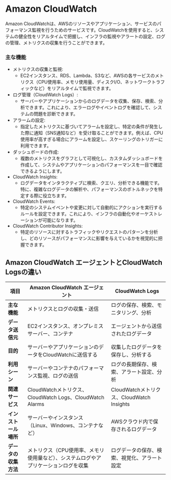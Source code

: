 # Amazon CloudWatch

Amazon CloudWatchは、AWSのリソースやアプリケーション、サービスのパフォーマンス監視を行うためのサービスです。CloudWatchを使用すると、システムの健全性をリアルタイムで把握し、インフラの監視やアラートの設定、ログの管理、メトリクスの収集を行うことができます。

### 主な機能
- メトリクスの収集と監視:
  - EC2インスタンス、RDS、Lambda、S3など、AWSの各サービスのメトリクス（CPU使用率、メモリ使用量、ディスクI/O、ネットワークトラフィックなど）をリアルタイムで監視できます。
- ログ管理（CloudWatch Logs）:
  - サーバーやアプリケーションからのログデータを収集、保存、検索、分析できます。これにより、エラーログやイベントログを確認して、システムの問題を診断できます。
- アラームの設定:
  - 指定したメトリクスに基づいてアラームを設定し、特定の条件が発生した際に通知（SNS通知など）を受け取ることができます。例えば、CPU使用率が高すぎる場合にアラームを設定し、スケーリングのトリガーに利用できます。
- ダッシュボードの作成:
  - 複数のメトリクスをグラフとして可視化し、カスタムダッシュボードを作成して、システムやアプリケーションのパフォーマンスを一目で確認できるようにします。
- CloudWatch Insights:
  - ログデータをインタラクティブに検索、クエリ、分析できる機能です。特に、複雑なログデータの解析や、パフォーマンスのボトルネックを特定する際に役立ちます。
- CloudWatch Events:
  - 特定のシステムイベントや変更に対して自動的にアクションを実行するルールを設定できます。これにより、インフラの自動化やオーケストレーションが可能になります。
- CloudWatch Contributor Insights:
  - 特定のリソースに対するトラフィックやリクエストのパターンを分析し、どのリソースがパフォーマンスに影響を与えているかを視覚的に把握できます。

## Amazon CloudWatch エージェントとCloudWatch Logsの違い

| 項目                     | **Amazon CloudWatch エージェント**                                  | **CloudWatch Logs**                          |
|--------------------------|------------------------------------------------------------------|--------------------------------------------|
| **主な機能**              | メトリクスとログの収集・送信                                        | ログの保存、検索、モニタリング、分析       |
| **データ送信元**          | EC2インスタンス、オンプレミスサーバー、コンテナ                   | エージェントから送信されたログデータ       |
| **目的**                  | サーバーやアプリケーションのデータをCloudWatchに送信する           | 収集したログデータを保存し、分析する       |
| **利用シーン**            | サーバーやコンテナのパフォーマンス監視、ログの送信                | ログの長期保存、検索、アラート設定、分析   |
| **関連サービス**          | CloudWatchメトリクス、CloudWatch Logs、CloudWatch Alarms        | CloudWatchメトリクス、CloudWatch Insights  |
| **インストール場所**      | サーバーやインスタンス（Linux、Windows、コンテナなど）           | AWSクラウド内で保存されるログデータ        |
| **データの収集方法**      | メトリクス（CPU使用率、メモリ使用量など）、システムログやアプリケーションログを収集 | ログデータの保存、検索、視覚化、アラート設定 |


